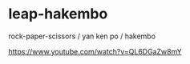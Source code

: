 leap-hakembo
============

rock-paper-scissors / yan ken po / hakembo

https://www.youtube.com/watch?v=QL6DGaZw8mY
